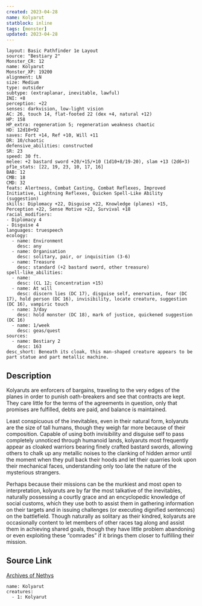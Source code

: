 ```yaml
---
created: 2023-04-28
name: Kolyarut
statblock: inline
tags: [monster]
updated: 2023-04-28
---
```

```statblock
layout: Basic Pathfinder 1e Layout
source: "Bestiary 2"
Monster_CR: 12
name: Kolyarut
Monster_XP: 19200
alignment: LN
size: Medium
type: outsider
subtype: (extraplanar, inevitable, lawful)
INI: +8
perception: +22
senses: darkvision, low-light vision
AC: 26, touch 14, flat-footed 22 (dex +4, natural +12)
HP: 158
HP_extra: regeneration 5; regeneration weakness chaotic
HD: 12d10+92
saves: Fort +14, Ref +10, Will +11
DR: 10/chaotic
defensive_abilities: constructed
SR: 23
speed: 30 ft.
melee: +2 bastard sword +20/+15/+10 (1d10+8/19-20), slam +13 (2d6+3)
pf1e_stats: [22, 19, 23, 10, 17, 16]
BAB: 12
CMB: 18
CMD: 32
feats: Alertness, Combat Casting, Combat Reflexes, Improved Initiative, Lightning Reflexes, Quicken Spell-Like Ability (suggestion)
skills: Diplomacy +22, Disguise +22, Knowledge (planes) +15, Perception +22, Sense Motive +22, Survival +18
racial_modifiers:
- Diplomacy 4
- Disguise 4
languages: truespeech
ecology:
  - name: Environment
    desc: any
  - name: Organisation
    desc: solitary, pair, or inquisition (3-6)
  - name: Treasure
    desc: standard (+2 bastard sword, other treasure)
spell-like_abilities:
  - name:
    desc: (CL 12; Concentration +15)
  - name: At will
    desc: discern lies (DC 17), disguise self, enervation, fear (DC 17), hold person (DC 16), invisibility, locate creature, suggestion (DC 16), vampiric touch
  - name: 3/day
    desc: hold monster (DC 18), mark of justice, quickened suggestion (DC 16)
  - name: 1/week
    desc: geas/quest
sources:
  - name: Bestiary 2
    desc: 163
desc_short: Beneath its cloak, this man-shaped creature appears to be part statue and part metallic machine.
```
## Description
Kolyaruts are enforcers of bargains, traveling to the very edges of the planes in order to punish oath-breakers and see that contracts are kept. They care little for the terms of the agreements in question, only that promises are fulfilled, debts are paid, and balance is maintained.

Least conspicuous of the inevitables, even in their natural form, kolyaruts are the size of tall humans, though they weigh far more because of their composition. Capable of using both invisibility and disguise self to pass completely unnoticed through humanoid lands, kolyaruts most frequently appear as cloaked warriors bearing finely crafted bastard swords, allowing others to chalk up any metallic noises to the clanking of hidden armor until the moment when they pull back their hoods and let their quarries look upon their mechanical faces, understanding only too late the nature of the mysterious strangers.

Perhaps because their missions can be the murkiest and most open to interpretation, kolyaruts are by far the most talkative of the inevitables, naturally possessing a courtly grace and an encyclopedic knowledge of social customs, which they use both to assist them in gathering information on their targets and in issuing challenges (or executing dignified sentences) on the battlefield. Though naturally as solitary as their kindred, kolyaruts are occasionally content to let members of other races tag along and assist them in achieving shared goals, though they have little problem abandoning or even exploiting these “comrades” if it brings them closer to fulfilling their mission.
## Source Link
[Archives of Nethys](https://aonprd.com/MonsterDisplay.aspx?ItemName=Kolyarut)
```encounter-table
name: Kolyarut
creatures:
  - 1: Kolyarut
```
